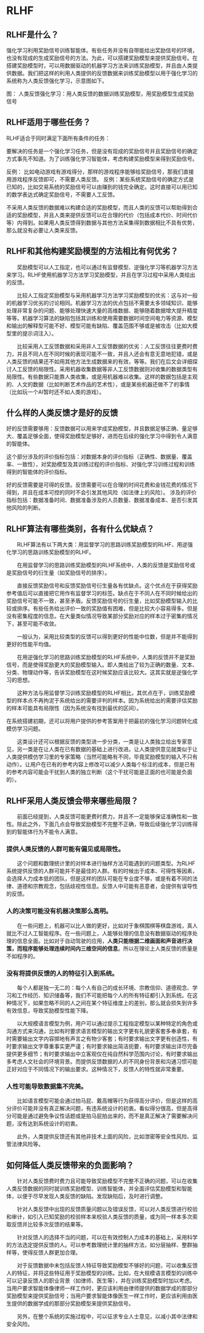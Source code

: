 

<!--
 * @version:
 * @Author:  StevenJokess（蔡舒起） https://github.com/StevenJokess
 * @Date: 2023-09-04 15:51:01
 * @LastEditors:  StevenJokess（蔡舒起） https://github.com/StevenJokess
 * @LastEditTime: 2023-09-04 15:54:31
 * @Description:
 * @Help me: make friends by a867907127@gmail.com and help me get some “foreign” things or service I need in life; 如有帮助，请赞助，失业3年了。![支付宝收款码](https://github.com/StevenJokess/d2rl/blob/master/img/%E6%94%B6.jpg)
 * @TODO::
 * @Reference:
-->
# RLHF

## RLHF是什么？

强化学习利用奖励信号训练智能体。有些任务并没有自带能给出奖励信号的环境，也没有现成的生成奖励信号的方法。为此，可以搭建奖励模型来提供奖励信号。在搭建奖励模型时，可以用数据驱动的机器学习方法来训练奖励模型，并且由人类提供数据。我们把这样的利用人类提供的反馈数据来训练奖励模型以用于强化学习的系统称为人类反馈强化学习，示意图如下。


图： 人类反馈强化学习：用人类反馈的数据训练奖励模型，用奖励模型生成奖励信号

## RLHF适用于哪些任务？

RLHF适合于同时满足下面所有条件的任务：

要解决的任务是一个强化学习任务，但是没有现成的奖励信号并且奖励信号的确定方式事先不知道。为了训练强化学习智能体，考虑构建奖励模型来得到奖励信号。

反例：
比如电动游戏有游戏得分，那样的游戏程序能够给奖励信号，那我们直接用游戏程序反馈即可，不需要人类反馈。
反例：某些系统奖励信号的确定方式是已知的，比如交易系统的奖励信号可以由赚到的钱完全确定。这时直接可以用已知的数学表达式确定奖励信号，不需要人工反馈。

不采用人类反馈的数据难以构建合适的奖励模型，而且人类的反馈可以帮助得到合适的奖励模型，并且人类来提供反馈可以在合理的代价（包括成本代价、时间代价等）内得到。如果用人类反馈得到数据与其他方法采集得到数据相比不具有优势，那么就没有必要让人类来反馈。

## RLHF和其他构建奖励模型的方法相比有何优劣？

  奖励模型可以人工指定，也可以通过有监督模型、逆强化学习等机器学习方法来学习。RLHF使用机器学习方法学习奖励模型，并且在学习过程中采用人类给出的反馈。

  比较人工指定奖励模型与采用机器学习方法学习奖励模型的优劣：这与对一般的机器学习优劣的讨论相同。机器学习方法的优点包括不需要太多领域知识、能够处理非常复杂的问题、能够处理快速大量的高维数据、能够随着数据增大提升精度等等。机器学习算法的缺陷包括其训练和使用需要数据时间空间电力等资源、模型和输出的解释型可能不好、模型可能有缺陷、覆盖范围不够或是被攻击（比如大模型里的提示词注入）。

  比较采用人工反馈数据和采用非人工反馈数据的优劣：人工反馈往往更费时费力，并且不同人在不同时候的表现可能不一致，并且人还会有意无意地犯错，或是人类反馈的结果还不如用其他方法生成数据来的有效，等等。我们在后文会详细探讨人工反馈的局限性。采用机器收集数据等非人工反馈数据则对收集的数据类型有局限性。有些数据只能靠人类收集，或是用机器难以收集。这样的数据包括是主观的、人文的数据（比如判断艺术作品的艺术性），或是某些机器还做不了的事情（比如玩一个AI暂时还不如人类的游戏）。

## 什么样的人类反馈才是好的反馈

好的反馈需要够用：反馈数据可以用来学成奖励模型，并且数据足够正确、量足够大、覆盖足够全面，使得奖励模型足够好，进而在后续的强化学习中得到令人满意的智能体。


这个部分涉及的评价指标包括：对数据本身的评价指标（正确性、数据量、覆盖率、一致性），对奖励模型及其训练过程的评价指标、对强化学习训练过程和训练得到的智能体的评价指标。

好的反馈需要是可得的反馈。反馈需要可以在合理的时间花费和金钱花费的情况下得到，并且在成本可控的同时不会引发其他风险（如法律上的风险）。
涉及的评价指标包括：数据准备时间、数据准备涉及的人员数量、数据准备成本、是否引发其他风险的判断。

## RLHF算法有哪些类别，各有什么优缺点？

  RLHF算法有以下两大类：用监督学习的思路训练奖励模型的RLHF、用逆强化学习的思路训练奖励模型的RLHF。

  在用监督学习的思路训练奖励模型的RLHF系统中，人类的反馈是奖励信号或是奖励信号的衍生量（如奖励信号的排序）。

  直接反馈奖励信号和反馈奖励信号衍生量各有优缺点。这个优点在于获得奖励参考值后可以直接把它用作有监督学习的标签。缺点在于不同人在不同时候给出的奖励信号可能不一致，甚至矛盾。反馈奖励信号的衍生量，比如奖励模型输入的比较或排序。有些任务给出评价一致的奖励值有困难，但是比较大小容易得多。但是没有密集程度的信息。在大量类似情况导致某部分奖励对应的样本过于密集的情况下，甚至可能不收敛。

  一般认为，采用比较类型的反馈可以得到更好的性能中位数，但是并不能得到更好的性能平均值。

  在用逆强化学习的思路训练奖励模型的RLHF系统中，人类的反馈并不是奖励信号，而是使得奖励更大的奖励模型输入。即人类给出了较为正确的数量、文本、分类、物理动作等，告诉奖励模型在这时候奖励应该比较大。这其实就是逆强化学习的思想。

  这种方法与用监督学习训练奖励模型的RLHF相比，其优点在于，训练奖励模型的样本点不再拘泥于系统给出的需要评判的样本。因为系统给出的需要评估奖励的样本可能具有局限性（因为系统没有找到最优的区间）。

在系统搭建初期，还可以将用户提供的参考答案用于把最初的强化学习问题转化成模仿学习问题。

  这类设计还可以根据反馈的类型进一步分类，一类是让人类独立给出专家意见，另一类是在让人类在已有数据的基础上进行改进。让人类提供意见就类似于让人类提供模仿学习里的专家策略（当然可能略有不同，毕竟奖励模型的输入不只有动作）。让用户在已有的参考内容上修改可以减少人类每个标注的成本，但是已有的参考内容可能会干扰到人类的独立判断（这个干扰可能是正面的也可能是负面的）。

## RLHF采用人类反馈会带来哪些局限？

  前面已经提到，人类反馈可能更费时费力，并且不一定能够保证准确性和一致性。除此之外，下面几点会导致奖励模型不完整不正确，导致后续强化学习训练得到的智能体行为不能令人满意。

### 提供人类反馈的人群可能有偏见或局限性。

  这个问题和数理统计里的对样本进行抽样方法可能遇到的问题类型。为RLHF系统提供反馈的人群可能并不是最佳的人群。有的时候出于成本、可得性等因素，会选择人力成本低的团队，但是这样的团队可能在专业度不够，或是有着不同的法律、道德和宗教观念，包括歧视性信息。反馈人中可能有恶意者，会提供有误导性的反馈。

### 人的决策可能没有机器决策那么高明。

  在一些问题上，机器可以比人做的更好，比如对于象棋围棋等棋盘游戏，真人就比不过人工智能程序。在一些问题上，人能够处理的信息没有数据驱动的程序处理的信息全面。比如对于自动驾驶的应用，**人类只能根据二维画面和声音进行决策，而程序能够处理连续时间内三维空间的信息**。所以在理论上人类反馈的质量是不如程序的。

### 没有将提供反馈的人的特征引入到系统。

  每个人都是独一无二的：每个人有自己的成长环境、宗教信仰、道德观念、学习和工作经历、知识储备等，我们不可能把每个人的所有特征都引入到系统。在这种情况下，如果忽略不同的人之间在某个特征维度上的差别，那么就会损失到许多有效信息，导致奖励模型性能下降。

  以大规模语言模型为例，用户可以通过提示工程指定模型以某种特定的角色或沟通方式来沟通，比如有时要求语言模型的输出文字更有礼貌更客套多奉承套，有时需要输出文字内容掷地有声言之有物少客套；有时要求输出文字更有创造性，有时要求输出文字尊重事实更严谨；有时要求输出简洁扼要，有时要求输出详尽完备提供更多细节；有时要求输出中立客观仅在纯自然科学范围内讨论，有时要求输出多考虑人文社会的环境背景。而提供反馈数据的人的不同身份背景和沟通习惯可能正好对应于不同情况下的输出要求。这种情况下，反馈人的特性就非常重要。

### 人性可能导致数据集不完美。

  比如语言模型可能会通过拍马屁、戴高帽等行为获得高分评价，但是这样的高分评价可能并没有真正解决问题，有违系统设计的初衷。看似得分很高，但是高得分可能是通过避免争议性话题或是拍马屁拍出来的，而不是真正解决了需要解决问题，没有达到系统设计的初衷。

  此外，人类提供反馈还有其他非技术上面的风险，比如泄密等安全性风险、监管法律风险等。

## 如何降低人类反馈带来的负面影响？

  针对人类反馈费时费力且可能导致奖励模型不完整不正确的问题，可以在收集人类反馈数据的同时就训练奖励模型、训练智能体，并全面评估奖励模型和智能体，以便于尽早发现人类反馈的缺陷。发现缺陷后，及时进行调整。

  针对人类反馈中出现的反馈质量问题以及错误反馈，可以对人类反馈进行校验和审计，如引入已知奖励的校验样本来校验人类反馈的质量，或为同一样本多次索取反馈并比较多次反馈的结果等。

  针对反馈人的选择不当的问题，可以在有效控制人力成本的基础上，采用科学的方法选定提供反馈的人。可以参考数理统计里的抽样方法，如分层抽样、整群抽样等，使得反馈人群更加合理。

  对于反馈数据中未包括反馈人特征导致奖励模型不够好的问题，可以收集反馈人的特征，并将这些特征用于奖励模型的训练。比如，在大规模语言模型的训练中可以记录反馈人的职业背景（如律师、医生等），并在训练奖励模型时加以考虑。当用户要求智能体像律师一样工作时，更应该利用由律师提供的数据学成的那部分奖励模型来提供奖励信号；当用户要求智能体像医生一样工作时，更应该利用由医生提供的数据学成的那部分奖励模型来提供奖励信号。

  另外，在整个系统的实施过程中，可以征求专业人士意见，以减小其中法律和安全风险。

[1]: https://devpress.csdn.net/guangzhou/64eb62114165333c3076b03a.html
